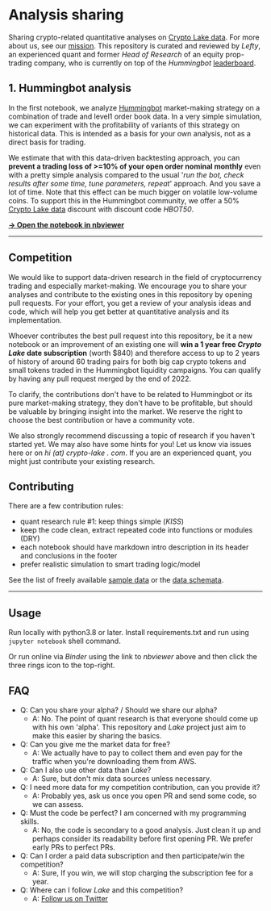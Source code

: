 # Analysis sharing

Sharing crypto-related quantitative analyses on [Crypto Lake data](https://crypto-lake.com/#data). For more about us, see our [mission](https://crypto-lake/mission/). This repository is curated and reviewed by *Lefty*, an experienced quant and former *Head of Research* of an equity prop-trading company, who is currently on top of the *Hummingbot* [leaderboard](https://miner.hummingbot.io/leaderboard).

## 1. Hummingbot analysis

In the first notebook, we analyze [Hummingbot](https://hummingbot.org/) market-making strategy on a combination of trade and level1 order book data. In a very simple simulation, we can experiment with the profitability of variants of this strategy on historical data. This is intended as a basis for your own analysis, not as a direct basis for trading.

We estimate that with this data-driven backtesting approach, you can **prevent a trading loss of >=10% of your open order nominal monthly** even with a pretty simple analysis compared to the usual '*run the bot, check results after some time, tune parameters, repeat*' approach. And you save a lot of time. Note that this effect can be much bigger on volatile low-volume coins. To support this in the Hummingbot community, we offer a 50% [Crypto Lake data](https://crypto-lake.com/#data) discount with discount code *HBOT50*.

[**-> Open the notebook in nbviewer**](https://nbviewer.org/github/crypto-lake/analysis-sharing/blob/main/hummingbot_backtest.ipynb)

---

## Competition

We would like to support data-driven research in the field of cryptocurrency trading and especially market-making. We encourage you to share your analyses and contribute to the existing ones in this repository by opening pull requests. For your effort, you get a review of your analysis ideas and code, which will help you get better at quantitative analysis and its implementation.

Whoever contributes the best pull request into this repository, be it a new notebook or an improvement of an existing one will **win a 1 year free *Crypto Lake* date subscription** (worth $840) and therefore access to up to 2 years of history of around 60 trading pairs for both big cap crypto tokens and small tokens traded in the Hummingbot liquidity campaigns. You can qualify by having any pull request merged by the end of 2022.

To clarify, the contributions don't have to be related to Hummingbot or its pure market-making strategy, they don't have to be profitable, but should be valuable by bringing insight into the market. We reserve the right to choose the best contribution or have a community vote.

We also strongly recommend discussing a topic of research if you haven't started yet. We may also have some hints for you! Let us know via issues here or on *hi (at) crypto-lake . com*. If you are an experienced quant, you might just contribute your existing research.

## Contributing

There are a few contribution rules:

- quant research rule #1: keep things simple (*KISS*)
- keep the code clean, extract repeated code into functions or modules (DRY)
- each notebook should have markdown intro description in its header and conclusions in the footer
- prefer realistic simulation to smart trading logic/model

See the list of freely available [sample data](available-sample-data.png) or the [data schemata](https://crypto-lake.com/data/).

---

## Usage

Run locally with python3.8 or later. Install requirements.txt and run using `jupyter notebook` shell command.

Or run online via *Binder* using the link to *nbviewer* above and then click the three rings icon to the top-right.

## FAQ

- Q: Can you share your alpha? / Should we share our alpha?
  - A: No. The point of quant research is that everyone should come up with his own 'alpha'. This repository and *Lake* project just aim to make this easier by sharing the basics.
- Q: Can you give me the market data for free?
  - A: We actually have to pay to collect them and even pay for the traffic when you're downloading them from AWS.
- Q: Can I also use other data than *Lake*?
  - A: Sure, but don't mix data sources unless necessary.
- Q: I need more data for my competition contribution, can you provide it?
  - A: Probably yes, ask us once you open PR and send some code, so we can assess.
- Q: Must the code be perfect? I am concerned with my programming skills.
  - A: No, the code is secondary to a good analysis. Just clean it up and perhaps consider its readability before first opening PR. We prefer early PRs to perfect PRs.
- Q: Can I order a paid data subscription and then participate/win the competition?
  - A: Sure, If you win, we will stop charging the subscription fee for a year.
- Q: Where can I follow *Lake* and this competition?
  - A: <a href="https://twitter.com/intent/user?screen_name=crypto_lake_com">Follow us on Twitter</a>
